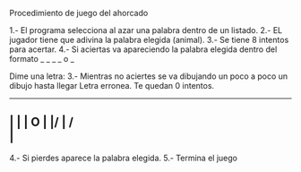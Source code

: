 
Procedimiento de juego del ahorcado

1.- El programa selecciona al azar una palabra dentro de un listado.
2.- EL jugador tiene que adivina la palabra elegida (animal).
3.- Se tiene 8 intentos para acertar.
4.- Si aciertas va apareciendo la palabra elegida dentro del formato
_ _ _ _ o _ 

Dime una letra:
3.- Mientras no aciertes se va dibujando un poco a poco un dibujo hasta llegar
Letra erronea. Te quedan 0 intentos.
  ______
  |   |
  |   O
  |  \|/
  |  / \
  |
 ---------

4.- Si pierdes aparece la palabra elegida.
5.- Termina el juego